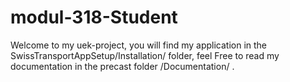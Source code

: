 # modul-318-Student


Welcome to my uek-project, you will find my application in the SwissTransportAppSetup/Installation/ folder, feel Free to read my documentation in the precast folder /Documentation/ .